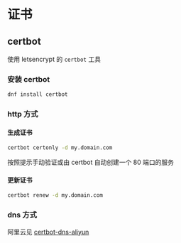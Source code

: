 # 证书

## certbot

使用 letsencrypt 的 `certbot` 工具

### 安装 certbot

```bash
dnf install certbot
```

### http 方式

#### 生成证书

```bash
certbot certonly -d my.domain.com
```

按照提示手动验证或由 certbot 自动创建一个 80 端口的服务

#### 更新证书

```sh
certbot renew -d my.domain.com
```

### dns 方式

阿里云见 [certbot-dns-aliyun](https://github.com/justjavac/certbot-dns-aliyun?tab=readme-ov-file)
